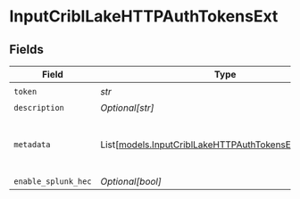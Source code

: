 # InputCriblLakeHTTPAuthTokensExt


## Fields

| Field                                                                                                          | Type                                                                                                           | Required                                                                                                       | Description                                                                                                    |
| -------------------------------------------------------------------------------------------------------------- | -------------------------------------------------------------------------------------------------------------- | -------------------------------------------------------------------------------------------------------------- | -------------------------------------------------------------------------------------------------------------- |
| `token`                                                                                                        | *str*                                                                                                          | :heavy_check_mark:                                                                                             | N/A                                                                                                            |
| `description`                                                                                                  | *Optional[str]*                                                                                                | :heavy_minus_sign:                                                                                             | N/A                                                                                                            |
| `metadata`                                                                                                     | List[[models.InputCriblLakeHTTPAuthTokensExtMetadatum](../models/inputcribllakehttpauthtokensextmetadatum.md)] | :heavy_minus_sign:                                                                                             | Fields to add to events referencing this token                                                                 |
| `enable_splunk_hec`                                                                                            | *Optional[bool]*                                                                                               | :heavy_minus_sign:                                                                                             | N/A                                                                                                            |